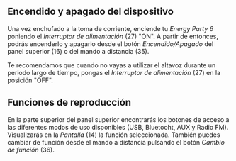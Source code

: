 ## Encendido y apagado del dispositivo

Una vez enchufado a la toma de corriente, enciende tu *Energy Party 6* poniendo el *Interruptor de alimentación* (27) "ON". A partir de entonces, podrás encenderlo y apagarlo desde el botón *Encendido/Apagado* del panel superior (16) o del mando a distancia (35).

Te recomendamos que cuando no vayas a utilizar el altavoz durante un periodo largo de tiempo, pongas el *Interruptor de alimentación* (27) en la posición "OFF".

## Funciones de reproducción

En la parte superior del panel superior encontrarás los botones de acceso a las diferentes modos de uso disponibles (USB, Bluetooht, AUX y Radio FM). Visualizarás en la *Pantalla* (14) la función seleccionada. También puedes cambiar de función desde el mando a distancia pulsando el botón *Cambio de función* (36). 

